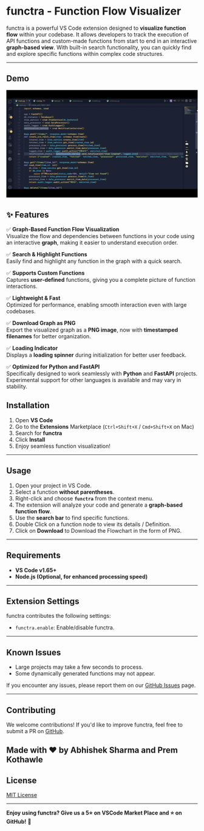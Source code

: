 # functra - Function Flow Visualizer

functra is a powerful VS Code extension designed to **visualize function flow** within your codebase. It allows developers to track the execution of API functions and custom-made functions from start to end in an interactive **graph-based view**. With built-in search functionality, you can quickly find and explore specific functions within complex code structures.

---

## Demo

![Demo](demo_functra.gif)

## ✨ Features

✅ **Graph-Based Function Flow Visualization**  
Visualize the flow and dependencies between functions in your code using an interactive **graph**, making it easier to understand execution order.

✅ **Search & Highlight Functions**  
Easily find and highlight any function in the graph with a quick search.

✅ **Supports Custom Functions**  
Captures **user-defined** functions, giving you a complete picture of function interactions.

✅ **Lightweight & Fast**  
Optimized for performance, enabling smooth interaction even with large codebases.

✅ **Download Graph as PNG**  
Export the visualized graph as a **PNG image**, now with **timestamped filenames** for better organization.

✅ **Loading Indicator**  
Displays a **loading spinner** during initialization for better user feedback.

✅ **Optimized for Python and FastAPI**  
Specifically designed to work seamlessly with **Python** and **FastAPI** projects. Experimental support for other languages is available and may vary in stability.


## Installation

1. Open **VS Code**
2. Go to the **Extensions** Marketplace (`Ctrl+Shift+X` / `Cmd+Shift+X` on Mac)
3. Search for **functra**
4. Click **Install**
5. Enjoy seamless function visualization!

---

## Usage

1. Open your project in VS Code.
2. Select a function **without parentheses**.
3. Right-click and choose **`functra`** from the context menu.
4. The extension will analyze your code and generate a **graph-based function flow**.
5. Use the **search bar** to find specific functions.
6. Double Click on a function node to view its details / Definition.
7. Click on **Download** to Download the Flowchart in the form of PNG.

---

## Requirements

- **VS Code v1.65+**
- **Node.js (Optional, for enhanced processing speed)**

---

## Extension Settings

functra contributes the following settings:

- `functra.enable`: Enable/disable functra.

---

## Known Issues

- Large projects may take a few seconds to process.
- Some dynamically generated functions may not appear.

If you encounter any issues, please report them on our [GitHub Issues](https://github.com) page.

---

## Contributing

We welcome contributions! If you'd like to improve functra, feel free to submit a PR on [GitHub](https://github.com/).

Made with ❤️ by Abhishek Sharma and Prem Kothawle
---

## License

[MIT License](LICENSE)

---

**Enjoy using functra? Give us a 5⭐ on VSCode Market Place and ⭐ on GitHub!** 🚀

